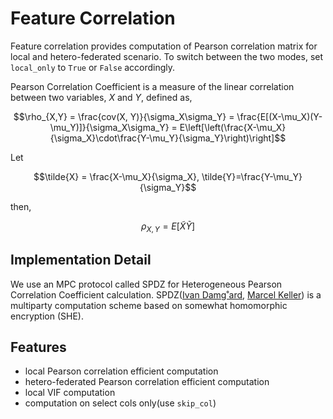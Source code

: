 # Feature Correlation

Feature correlation provides computation of Pearson correlation matrix for local and hetero-federated scenario.
To switch between the two modes, set `local_only` to `True` or `False` accordingly.

Pearson Correlation Coefficient is a measure of the linear correlation between two variables, $X$ and $Y$, defined as,

$$\rho_{X,Y} = \frac{cov(X, Y)}{\sigma_X\sigma_Y} = \frac{E[(X-\mu_X)(Y-\mu_Y)]}{\sigma_X\sigma_Y} = E\left[\left(\frac{X-\mu_X}{\sigma_X}\cdot\frac{Y-\mu_Y}{\sigma_Y}\right)\right]$$

Let

$$\tilde{X} = \frac{X-\mu_X}{\sigma_X}, \tilde{Y}=\frac{Y-\mu_Y}{\sigma_Y}$$

then,

$$\rho_{X, Y} = E[\tilde{X}\tilde{Y}]$$

## Implementation Detail

We use an MPC protocol called SPDZ for Heterogeneous Pearson Correlation
Coefficient calculation. SPDZ([Ivan Damg˚ard](https://eprint.iacr.org/2011/535.pdf),
[Marcel Keller](https://eprint.iacr.org/2017/1230.pdf)) is a
multiparty computation scheme based on somewhat homomorphic encryption
(SHE).


## Features

- local Pearson correlation efficient computation
- hetero-federated Pearson correlation efficient computation
- local VIF computation
- computation on select cols only(use `skip_col`)



